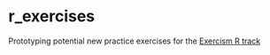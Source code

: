 # r_exercises

Prototyping potential new practice exercises for the [Exercism R track](https://exercism.org/tracks/r)